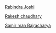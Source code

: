 [Rabindra Joshi](https://github.com/therj)

[Rakesh chaudhary](https://github.com/rakeshch01)

[Samir man Bajracharya](https://github.com/github-samir)
